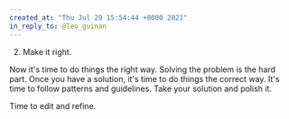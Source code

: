 ```yaml
---
created_at: "Thu Jul 29 15:54:44 +0000 2021"
in_reply_to: @leo_guinan
---
```


2. Make it right.

Now it's time to do things the right way. Solving the problem is the hard part. Once you have a solution, it's time to do things the correct way. It's time to follow patterns and guidelines. Take your solution and polish it.

Time to edit and refine.